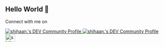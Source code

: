 ## Hello World  👋  

Connect with me on
<!--
**theneoterik/theneoterik** is a ✨ _special_ ✨ repository because its `README.md` (this file) appears on your GitHub profile.


                
-->


 
<p align="left">


<a href="https://twitter.com/the_neoterik">
  <img src="https://img.icons8.com/android/24/000000/twitter.png" alt="shihaan.'s DEV Community Profile" >
  </a>

<a href="https://www.linkedin.com/in/shihaan-w-s-7b6a851a0/">
  <img src="https://img.icons8.com/metro/26/000000/linkedin.png" alt="shihaan.'s DEV Community Profile" >
</a>
      
<a href="https://dev.to/the_neoterik">
  <img src="https://d2fltix0v2e0sb.cloudfront.net/dev-badge.svg" alt="shihaan.'s DEV Community Profile" height="25" width="31">
</a>
      
</p>


